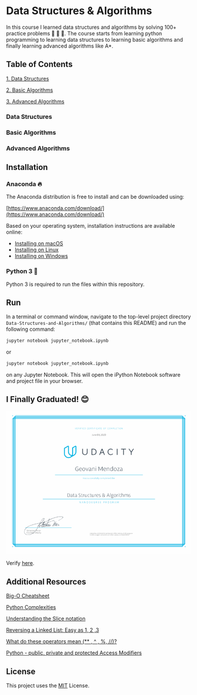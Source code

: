 # Data Structures & Algorithms

In this course I learned data structures and algorithms by solving 100+ practice problems :rocket: :rocket: :rocket:. The course starts from learning python programming to learning data structures to learning basic algorithms and finally learning advanced algorithms like A*.

## Table of Contents

[1. Data Structures](#data-structures)

[2. Basic Algorithms](#basic-algorithms)

[3. Advanced Algorithms](#advanced-algorithms)


<a name="data-structures"/>

### Data Structures


<a name="basic-algorithms"/>

### Basic Algorithms

<a name="advanced-algorithms"/>

### Advanced Algorithms


## Installation

### Anaconda :fire:

The Anaconda distribution is free to install and can be downloaded using:

[https://www.anaconda.com/download/](https://www.anaconda.com/download/)

Based on your operating system, installation instructions are available online:

- [Installing on macOS](https://docs.anaconda.com/anaconda/install/mac-os/)
- [Installing on Linux](https://docs.anaconda.com/anaconda/install/linux/)
- [Installing on Windows](https://docs.anaconda.com/anaconda/install/windows/)

### Python 3 :snake:

Python 3 is required to run the files within this repository.

## Run
In a terminal or command window, navigate to the top-level project directory `Data-Structures-and-Algorithms/` (that contains this README) and run the following command:

```bash
jupyter notebook jupyter_notebook.ipynb
```

or
```bash
jupyter notebook jupyter_notebook.ipynb
```

on any Jupyter Notebook.
This will open the iPython Notebook software and project file in your browser.

## I Finally Graduated! :blush:

![](assets/data-structures-and-algorithms.jpg)

Verify [here](https://graduation.udacity.com/confirm/WKU9MZGP).
## Additional Resources

[Big-O Cheatsheet](https://www.bigocheatsheet.com/)

[Python Complexities](https://wiki.python.org/moin/TimeComplexity)

[Understanding the Slice notation](https://stackoverflow.com/questions/509211/understanding-slice-notation)

[Reversing a Linked List: Easy as 1, 2 ,3](https://medium.com/outco/reversing-a-linked-list-easy-as-1-2-3-560fbffe2088)

[What do these operators mean (** , ^ , %, //)?](https://stackoverflow.com/questions/15193927/what-do-these-operators-mean/15193961)

[Python - public, private and protected Access Modifiers](https://www.tutorialsteacher.com/python/private-and-protected-access-modifiers-in-python)

## License

This project uses the [MIT](https://choosealicense.com/licenses/mit/) License.